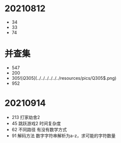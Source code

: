 # 20210812
- 34
- 33
- 74

# 并查集
- 547
- 200
- $305
  ![Q305$](../../../../../../resources/pics/Q305$.png)
- 952

# 20210914
- 213 打家劫舍2
- 45 跳跃游戏2 时间复杂度
- 62 不同路径 有没有数学方式
- 91 解码方法 数字字符串解析为a-z，求可能的字符数量